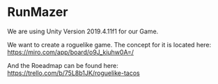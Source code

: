 # RunMazer

We are using Unity Version 2019.4.11f1 for our Game.

We want to create a roguelike game.
The concept for it is located here: https://miro.com/app/board/o9J_kiuhw0A=/

And the Roeadmap can be found here: https://trello.com/b/75L8b1JK/roguelike-tacos

